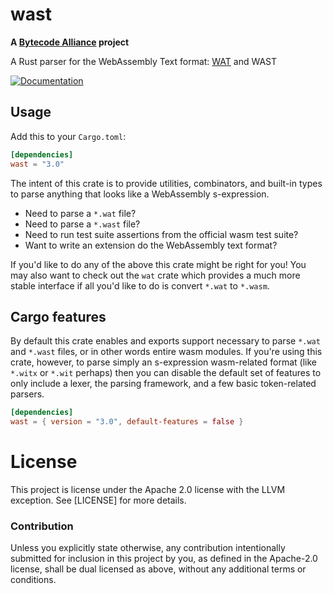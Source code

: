 # wast

**A [Bytecode Alliance](https://bytecodealliance.org/) project**

A Rust parser for the WebAssembly Text format: [WAT][wat] and WAST

[![Documentation](https://docs.rs/wast/badge.svg)](https://docs.rs/wast)

[wat]: http://webassembly.github.io/spec/core/text/index.html

## Usage

Add this to your `Cargo.toml`:

```toml
[dependencies]
wast = "3.0"
```

The intent of this crate is to provide utilities, combinators, and built-in
types to parse anything that looks like a WebAssembly s-expression.

* Need to parse a `*.wat` file?
* Need to parse a `*.wast` file?
* Need to run test suite assertions from the official wasm test suite?
* Want to write an extension do the WebAssembly text format?

If you'd like to do any of the above this crate might be right for you! You may
also want to check out the `wat` crate which provides a much more stable
interface if all you'd like to do is convert `*.wat` to `*.wasm`.

## Cargo features

By default this crate enables and exports support necessary to parse `*.wat` and
`*.wast` files, or in other words entire wasm modules. If you're using this
crate, however, to parse simply an s-expression wasm-related format (like
`*.witx` or `*.wit` perhaps) then you can disable the default set of features to
only include a lexer, the parsing framework, and a few basic token-related
parsers.

```toml
[dependencies]
wast = { version = "3.0", default-features = false }
```

# License

This project is license under the Apache 2.0 license with the LLVM exception.
See [LICENSE] for more details.

### Contribution

Unless you explicitly state otherwise, any contribution intentionally submitted
for inclusion in this project by you, as defined in the Apache-2.0 license,
shall be dual licensed as above, without any additional terms or conditions.
